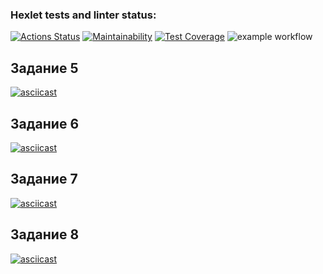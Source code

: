 ### Hexlet tests and linter status:
[![Actions Status](https://github.com/Gutt0/python-project-lvl1/workflows/hexlet-check/badge.svg)](https://github.com/Gutt0/python-project-lvl1/actions)
[![Maintainability](https://api.codeclimate.com/v1/badges/a99a88d28ad37a79dbf6/maintainability)](https://codeclimate.com/github/codeclimate/codeclimate/maintainability)
[![Test Coverage](https://api.codeclimate.com/v1/badges/a99a88d28ad37a79dbf6/test_coverage)](https://codeclimate.com/github/codeclimate/codeclimate/test_coverage)
![example workflow](https://github.com/Gutt0/python-project-lvl1/actions/workflows/github-actions-demo.yml/badge.svg)

## Задание 5
[![asciicast](https://asciinema.org/a/85iajoxYoXHUdjP0r55jRXS9E.svg)](https://asciinema.org/a/85iajoxYoXHUdjP0r55jRXS9E)

## Задание 6
[![asciicast](https://asciinema.org/a/JSL890ov4LTVckiyOCV7Uf1fX.svg)](https://asciinema.org/a/JSL890ov4LTVckiyOCV7Uf1fX)

## Задание 7
[![asciicast](https://asciinema.org/a/zuQIRRUJ9PXT3DGpy47DqMhsx.svg)](https://asciinema.org/a/zuQIRRUJ9PXT3DGpy47DqMhsx)

## Задание 8
[![asciicast](https://asciinema.org/a/5jfkRAqX1qeP2lbTJk3OUEJu6.svg)](https://asciinema.org/a/5jfkRAqX1qeP2lbTJk3OUEJu6)